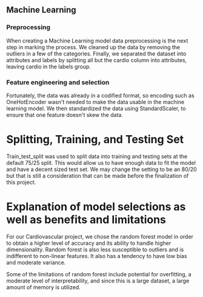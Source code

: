 ## Machine Learning

### Preprocessing

When creating a Machine Learning model data preprocessing is the next step in marking the process. We cleaned up the data by removing the outliers in a few of the categories. Finally, we separated the dataset into attributes and labels by splitting all but the cardio column into attributes, leaving cardio in the labels group.
   
### Feature engineering and selection

Fortunately, the data was already in a codified format, so encoding such as OneHotEncoder wasn't needed to make the data usable in the machine learning model. We then standardized the data using StandardScaler, to ensure that one feature doesn't skew the data.

# Splitting, Training, and Testing Set 

Train_test_split was used to split data into training and testing sets at the default 75/25 split. This would allow us to have enough data to fit the model and have a decent sized test set. We may change the setting to be an 80/20 but that is still a consideration that can be made before the finalization of this project.
  

# Explanation of model selections as well as benefits and limitations

For our Cardiovascular project, we chose the random forest model in order to obtain a higher level of accuracy and its ability to handle higher dimensionality. Random forest is also less susceptible to outliers and is indifferent to non-linear features. It also has a tendency to have low bias and moderate variance.      

Some of the limitations of random forest include potential for overfitting, a moderate level of interpretability, and since this is a large dataset, a large amount of memory is utilized.  
